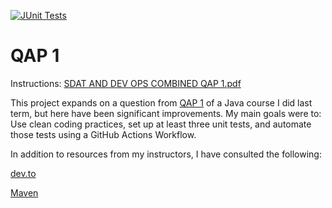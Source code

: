[![JUnit Tests](https://github.com/BradTheeStallion/QAP1-SDAT-DEVOPS/actions/workflows/mavenTest.yml/badge.svg)](https://github.com/BradTheeStallion/QAP1-SDAT-DEVOPS/actions/workflows/mavenTest.yml)

# QAP 1

Instructions: [SDAT AND DEV OPS COMBINED QAP 1.pdf](https://github.com/user-attachments/files/18677542/SDAT.AND.DEV.OPS.COMBINED.QAP.1.pdf)

This project expands on a question from [QAP 1](https://github.com/BradTheeStallion/QAP1_Java_BA/blob/main/src/Account.java) of a Java course I did last term, but here have been significant improvements. My main goals were to: Use clean coding practices, set up at least three unit tests, and automate those tests using a GitHub Actions Workflow.

In addition to resources from my instructors, I have consulted the following:

[dev.to](https://dev.to/ewefie/getting-started-with-github-actions-run-junit-5-tests-in-a-java-project-with-maven-20g4)

[Maven](https://mvnrepository.com/artifact/org.junit.jupiter/junit-jupiter-api/5.12.0-M1)
